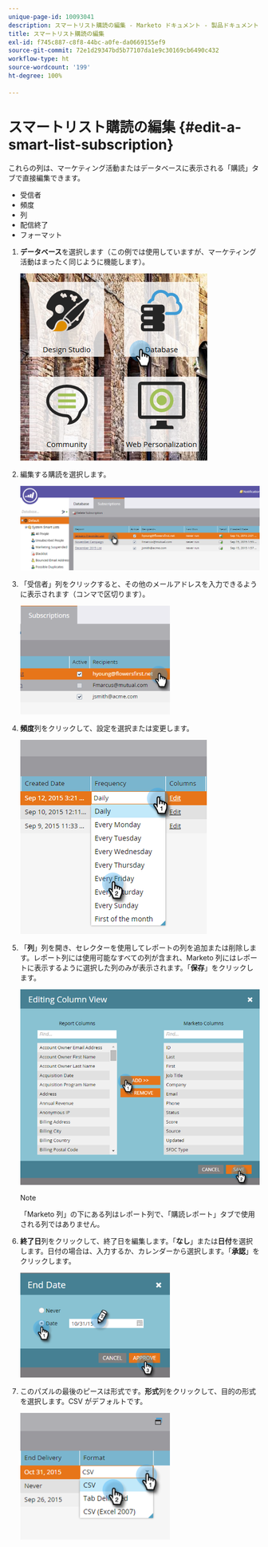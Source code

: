 ```yaml
---
unique-page-id: 10093041
description: スマートリスト購読の編集 - Marketo ドキュメント - 製品ドキュメント
title: スマートリスト購読の編集
exl-id: f745c887-c8f8-44bc-a0fe-da0669155ef9
source-git-commit: 72e1d29347bd5b77107da1e9c30169cb6490c432
workflow-type: ht
source-wordcount: '199'
ht-degree: 100%

---
```


# スマートリスト購読の編集 {#edit-a-smart-list-subscription}

これらの列は、マーケティング活動またはデータベースに表示される「購読」タブで直接編集できます。

* 受信者
* 頻度
* 列
* 配信終了
* フォーマット

1. **データベース**&#x200B;を選択します（この例では使用していますが、マーケティング活動はまったく同じように機能します）。

   ![](assets/db-1.png)

1. 編集する購読を選択します。

   ![](assets/two.png)

1. 「受信者」列をクリックすると、その他のメールアドレスを入力できるように表示されます（コンマで区切ります）。

   ![](assets/image2015-9-14-13-3a44-3a14.png)

1. **頻度**&#x200B;列をクリックして、設定を選択または変更します。

   ![](assets/image2015-9-14-10-3a30-3a37.png)

1. 「**列**」列を開き、セレクターを使用してレポートの列を追加または削除します。レポート列には使用可能なすべての列が含まれ、Marketo 列にはレポートに表示するように選択した列のみが表示されます。「**保存**」をクリックします。

   ![](assets/image2015-9-14-10-3a59-3a6.png)

   >[!NOTE]
   >
   >「Marketo 列」の下にある列はレポート列で、「購読レポート」タブで使用される列ではありません。

1. **終了日**&#x200B;列をクリックして、終了日を編集します。「**なし**」または&#x200B;**日付**&#x200B;を選択します。日付の場合は、入力するか、カレンダーから選択します。「**承認**」をクリックします。

   ![](assets/image2015-9-14-11-3a6-3a38.png)

1. このパズルの最後のピースは形式です。**形式**&#x200B;列をクリックして、目的の形式を選択します。CSV がデフォルトです。

   ![](assets/image2015-9-14-11-3a11-3a41.png)

